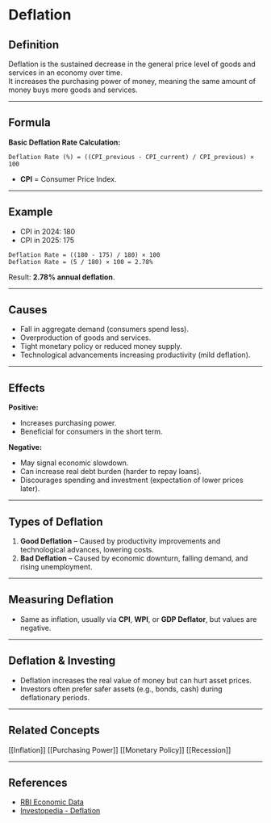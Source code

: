 # Deflation

## Definition
Deflation is the sustained decrease in the general price level of goods and services in an economy over time.  
It increases the purchasing power of money, meaning the same amount of money buys more goods and services.

---

## Formula
**Basic Deflation Rate Calculation:**
```
Deflation Rate (%) = ((CPI_previous - CPI_current) / CPI_previous) × 100
```
- **CPI** = Consumer Price Index.

---

## Example
- CPI in 2024: 180  
- CPI in 2025: 175  
```
Deflation Rate = ((180 - 175) / 180) × 100  
Deflation Rate = (5 / 180) × 100 = 2.78%
```
Result: **2.78% annual deflation**.

---

## Causes
- Fall in aggregate demand (consumers spend less).
- Overproduction of goods and services.
- Tight monetary policy or reduced money supply.
- Technological advancements increasing productivity (mild deflation).

---

## Effects
**Positive:**
- Increases purchasing power.
- Beneficial for consumers in the short term.

**Negative:**
- May signal economic slowdown.
- Can increase real debt burden (harder to repay loans).
- Discourages spending and investment (expectation of lower prices later).

---

## Types of Deflation
1. **Good Deflation** – Caused by productivity improvements and technological advances, lowering costs.
2. **Bad Deflation** – Caused by economic downturn, falling demand, and rising unemployment.

---

## Measuring Deflation
- Same as inflation, usually via **CPI**, **WPI**, or **GDP Deflator**, but values are negative.

---

## Deflation & Investing
- Deflation increases the real value of money but can hurt asset prices.
- Investors often prefer safer assets (e.g., bonds, cash) during deflationary periods.

---

## Related Concepts
[[Inflation]]
[[Purchasing Power]]
[[Monetary Policy]]
[[Recession]]

---

## References
- [RBI Economic Data](https://www.rbi.org.in/)
- [Investopedia - Deflation](https://www.investopedia.com/terms/d/deflation.asp)
